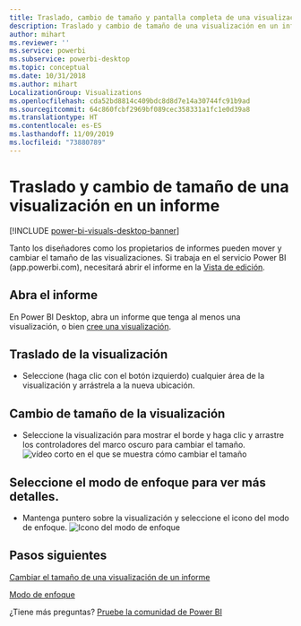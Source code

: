 ```yaml
---
title: Traslado, cambio de tamaño y pantalla completa de una visualización
description: Traslado y cambio de tamaño de una visualización en un informe del servicio Power BI y en Power BI Desktop
author: mihart
ms.reviewer: ''
ms.service: powerbi
ms.subservice: powerbi-desktop
ms.topic: conceptual
ms.date: 10/31/2018
ms.author: mihart
LocalizationGroup: Visualizations
ms.openlocfilehash: cda52bd8814c409bdc8d8d7e14a30744fc91b9ad
ms.sourcegitcommit: 64c860fcbf2969bf089cec358331a1fc1e0d39a8
ms.translationtype: HT
ms.contentlocale: es-ES
ms.lasthandoff: 11/09/2019
ms.locfileid: "73880789"
---
```

# <a name="move-and-resize-a-visualization-in-a-report"></a>Traslado y cambio de tamaño de una visualización en un informe

[!INCLUDE [power-bi-visuals-desktop-banner](../includes/power-bi-visuals-desktop-banner.md)]

Tanto los diseñadores como los propietarios de informes pueden mover y cambiar el tamaño de las visualizaciones. Si trabaja en el servicio Power BI (app.powerbi.com), necesitará abrir el informe en la [Vista de edición](../service-interact-with-a-report-in-editing-view.md). 

## <a name="open-the-report"></a>Abra el informe
En Power BI Desktop, abra un informe que tenga al menos una visualización, o bien [cree una visualización](power-bi-report-add-visualizations-i.md). 

## <a name="move-the-visualization"></a>Traslado de la visualización
* Seleccione (haga clic con el botón izquierdo) cualquier área de la visualización y arrástrela a la nueva ubicación.

## <a name="resize-the-visualization"></a>Cambio de tamaño de la visualización
* Seleccione la visualización para mostrar el borde y haga clic y arrastre los controladores del marco oscuro para cambiar el tamaño.  
  ![vídeo corto en el que se muestra cómo cambiar el tamaño](media/power-bi-visualization-move-and-resize/untitled.gif)

## <a name="select-focus-mode-to-see-more-detail"></a>Seleccione el modo de enfoque para ver más detalles.
* Mantenga puntero sobre la visualización y seleccione el icono del modo de enfoque.
  ![Icono del modo de enfoque](media/power-bi-visualization-move-and-resize/pbi_popouticon.jpg)

## <a name="next-steps"></a>Pasos siguientes
[Cambiar el tamaño de una visualización de un informe](../service-dashboard-edit-tile.md)  

[Modo de enfoque](../consumer/end-user-focus.md)

¿Tiene más preguntas? [Pruebe la comunidad de Power BI](https://community.powerbi.com/)